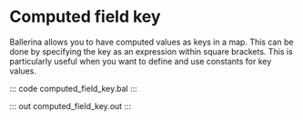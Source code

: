 # Computed field key

Ballerina allows you to have computed values as keys in a map. This can be done by specifying the key as an expression within square brackets.
This is particularly useful when you want to define and use constants for key values.

::: code computed_field_key.bal :::

::: out computed_field_key.out :::
